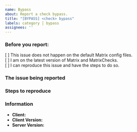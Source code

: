 ```yaml
---
name: Bypass
about: Report a check bypass.
title: "[BYPASS] <check> bypass"
labels: category │ bypass
assignees: ''
---
```


### Before you report:
<!-- Change "[ ]" to "[x]" to check the boxes. -->
[ ] This issue does not happen on the default Matrix config files.  
[ ] I am on the latest version of Matrix and MatrixChecks.  
[ ] I can reproduce this issue and have the steps to do so.

### The issue being reported


### Steps to reproduce
<!--
	Please get in-depth with this explanation.
	The more information you provide, the easier it is to fix.
	Verbose output/videos are highly appreciated!
-->


### Information
- **Client:** 
- **Client Version:** 
- **Server Version:** 